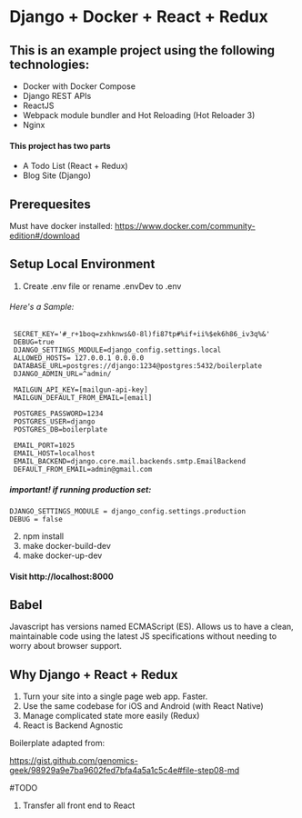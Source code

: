 # Django + Docker + React + Redux

## This is an example project using the following technologies:
* Docker with Docker Compose
* Django REST APIs
* ReactJS
* Webpack module bundler and Hot Reloading (Hot Reloader 3)
* Nginx

#### This project has two parts
* A Todo List (React + Redux)
* Blog Site (Django)

## Prerequesites
Must have docker installed:
https://www.docker.com/community-edition#/download

## Setup Local Environment

1. Create .env file or rename .envDev to .env
 
###### Here's a Sample:
```
 SECRET_KEY='#_r+1boq=zxhknws&0-8l)fi87tp#%if+ii%$ek6h86_iv3q%&'
 DEBUG=true
 DJANGO_SETTINGS_MODULE=django_config.settings.local
 ALLOWED_HOSTS= 127.0.0.1 0.0.0.0
 DATABASE_URL=postgres://django:1234@postgres:5432/boilerplate
 DJANGO_ADMIN_URL=^admin/
 
 MAILGUN_API_KEY=[mailgun-api-key]
 MAILGUN_DEFAULT_FROM_EMAIL=[email]
 
 POSTGRES_PASSWORD=1234
 POSTGRES_USER=django
 POSTGRES_DB=boilerplate
 
 EMAIL_PORT=1025
 EMAIL_HOST=localhost
 EMAIL_BACKEND=django.core.mail.backends.smtp.EmailBackend
 DEFAULT_FROM_EMAIL=admin@gmail.com
```
##### important! if running production set:
```
DJANGO_SETTINGS_MODULE = django_config.settings.production
DEBUG = false
```

2. npm install
3. make docker-build-dev
4. make docker-up-dev

#### Visit http://localhost:8000
 
## Babel
Javascript has versions named ECMAScript (ES). Allows us to have a clean, maintainable code using the latest JS specifications without needing to worry about browser support.

## Why Django + React + Redux

1. Turn your site into a single page web app. Faster.
2. Use the same codebase for iOS and Android (with React Native)
3. Manage complicated state more easily (Redux)
4. React is Backend Agnostic

Boilerplate adapted from:

https://gist.github.com/genomics-geek/98929a9e7ba9602fed7bfa4a5a1c5c4e#file-step08-md


#TODO
1. Transfer all front end to React 
